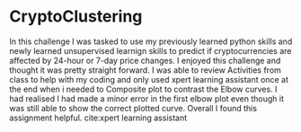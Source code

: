 # CryptoClustering
In this challenge I was tasked to use my previously learned python skills and newly learned unsupervised learnign skills to predict if cryptocurrencies are affected by 24-hour or 7-day price changes.
I enjoyed this challenge and thought it was pretty straight forward. I was able to review Activities from class to help with my coding and only used xpert learning assistant once at the end when i needed to Composite plot to contrast the Elbow curves. I had realised I had made a minor error in the first elbow plot even though it was still able to show the correct plotted curve. Overall I found this assignment helpful.
cite:xpert learning assistant 

